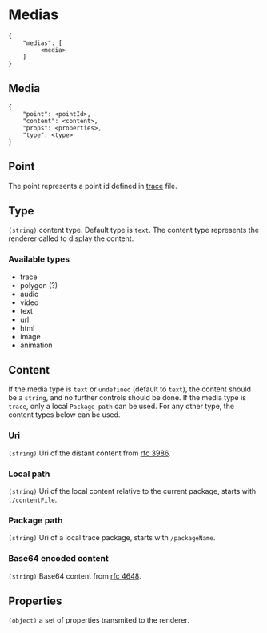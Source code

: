 # Medias

    {
        "medias": [
             <media>
        ]
    }


## Media

    {
        "point": <pointId>,
        "content": <content>,
        "props": <properties>,
        "type": <type>
    }


## Point

The point represents a point id defined in [trace](./trace.md) file.


## Type

`(string)` content type. Default type is `text`. The content type represents the renderer called to display the content.

### Available types

- trace
- polygon (?)
- audio
- video
- text
- url
- html
- image
- animation


## Content

If the media type is `text` or `undefined` (default to `text`), the content should be a `string`, and no further controls should be done.
If the media type is `trace`, only a local `Package path` can be used.
For any other type, the content types below can be used.

### Uri
`(string)` Uri of the distant content from [rfc 3986](https://tools.ietf.org/html/rfc3986).

### Local path
`(string)` Uri of the local content relative to the current package, starts with `./contentFile`.

### Package path
`(string)` Uri of a local trace package, starts with `/packageName`.

### Base64 encoded content
`(string)` Base64 content from [rfc 4648](https://www.ietf.org/rfc/rfc4648.txt).


## Properties

`(object)` a set of properties transmited to the renderer.

